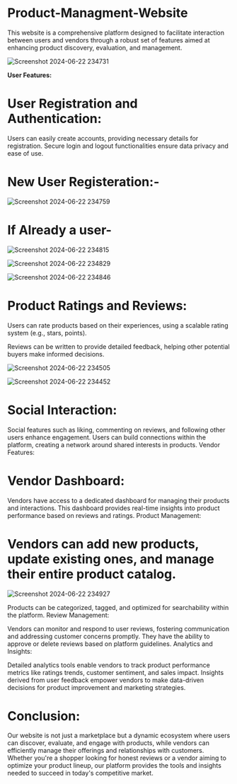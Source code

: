# Product-Managment-Website
This website is a comprehensive platform designed to facilitate interaction between users and vendors through a robust set of features aimed at enhancing product discovery, evaluation, and management.


![Screenshot 2024-06-22 234731](https://github.com/Sahilkotnala/Product-Managment-Website/assets/77192880/a16e46d6-bbab-4b31-9ea4-b853484a7086)

**User Features:**

# User Registration and Authentication:

Users can easily create accounts, providing necessary details for registration.
Secure login and logout functionalities ensure data privacy and ease of use.

# New User Registeration:-

![Screenshot 2024-06-22 234759](https://github.com/Sahilkotnala/Product-Managment-Website/assets/77192880/825954cc-9bdd-4d0a-9bc1-16da643ea663)

# If Already a user-

![Screenshot 2024-06-22 234815](https://github.com/Sahilkotnala/Product-Managment-Website/assets/77192880/b978fe09-457e-439e-be61-cf5e754f9a86)


![Screenshot 2024-06-22 234829](https://github.com/Sahilkotnala/Product-Managment-Website/assets/77192880/d68859e4-27d8-4c34-9db2-c238e8b19b8a)


![Screenshot 2024-06-22 234846](https://github.com/Sahilkotnala/Product-Managment-Website/assets/77192880/043e63f6-bf67-4bac-92e3-e4d7fe0166bc)


# Product Ratings and Reviews:



Users can rate products based on their experiences, using a scalable rating system (e.g., stars, points).

Reviews can be written to provide detailed feedback, helping other potential buyers make informed decisions.

![Screenshot 2024-06-22 234505](https://github.com/Sahilkotnala/Product-Managment-Website/assets/77192880/2ec21276-02f8-47a2-b2d2-a453ffd83439)

![Screenshot 2024-06-22 234452](https://github.com/Sahilkotnala/Product-Managment-Website/assets/77192880/6fd62d94-9e2e-4b5a-b09e-5fbe81bd10a7)

# Social Interaction:

Social features such as liking, commenting on reviews, and following other users enhance engagement.
Users can build connections within the platform, creating a network around shared interests in products.
Vendor Features:

# Vendor Dashboard:

Vendors have access to a dedicated dashboard for managing their products and interactions.
This dashboard provides real-time insights into product performance based on reviews and ratings.
Product Management:

# Vendors can add new products, update existing ones, and manage their entire product catalog.

![Screenshot 2024-06-22 234927](https://github.com/Sahilkotnala/Product-Managment-Website/assets/77192880/462bc484-c774-46bc-a7f3-6c30dcaebe17)


Products can be categorized, tagged, and optimized for searchability within the platform.
Review Management:

Vendors can monitor and respond to user reviews, fostering communication and addressing customer concerns promptly.
They have the ability to approve or delete reviews based on platform guidelines.
Analytics and Insights:

Detailed analytics tools enable vendors to track product performance metrics like ratings trends, customer sentiment, and sales impact.
Insights derived from user feedback empower vendors to make data-driven decisions for product improvement and marketing strategies.


# Conclusion:

Our website is not just a marketplace but a dynamic ecosystem where users can discover, evaluate, and engage with products, while vendors can efficiently manage their offerings and relationships with customers. Whether you're a shopper looking for honest reviews or a vendor aiming to optimize your product lineup, our platform provides the tools and insights needed to succeed in today's competitive market.
